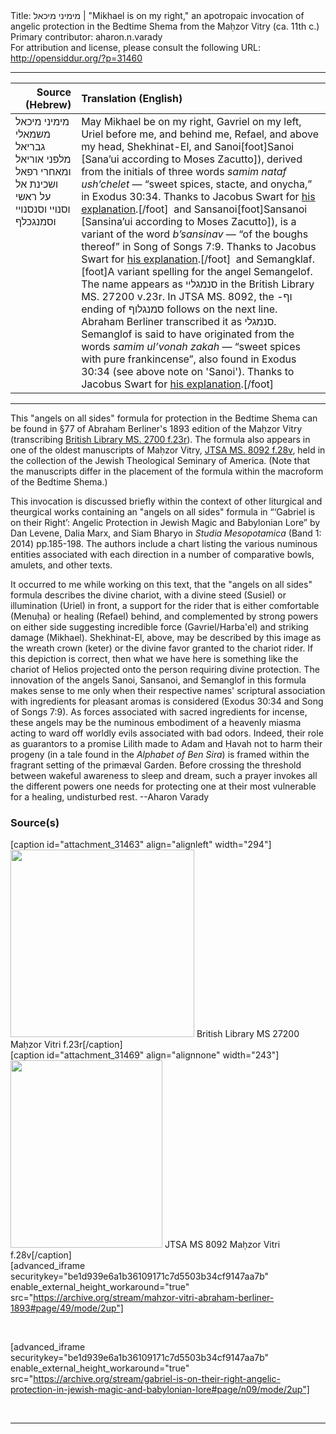 <html>
<head></head>
<body>
Title: מימיני מיכאל | "Mikhael is on my right," an apotropaic invocation of angelic protection in the Bedtime Shema from the Maḥzor Vitry (ca. 11th c.)<br />
Primary contributor: aharon.n.varady<br />
For attribution and license, please consult the following URL: <a href="http://opensiddur.org/?p=31460">http://opensiddur.org/?p=31460</a>
<p />
<hr />

<table style="margin-left: auto;margin-right: auto;" class="draggable">
<thead><tr><th id="x" style="text-align: right;">Source (Hebrew)</th><th style="text-align: left;">Translation (English)</th></tr></thead>
<tbody>
<tr><td style="vertical-align:top;">
<div class="liturgy"><span lang="he">
מימיני מיכאל 
משמאלי גבריאל 
מלפני אוריאל 
ומאחרי רפאל 
ושכינת אל על ראשי 
וסנויי 
וסנסנויי 
וסמנגכלף
</span></div></td>
 
<td style="vertical-align:top;">
<div class="english">
May Mikhael be on my right, 
Gavriel on my left, 
Uriel before me, 
and behind me, Refael,
and above my head, Shekhinat-El,  
and Sanoi[foot]Sanoi [Sana’ui according to Moses Zacutto]), derived from the initials of three words <em>samim nataf ush’chelet</em> — “sweet spices, stacte, and onycha,” in Exodus 30:34. Thanks to Jacobus Swart for <a href="http://kabbalahselfcreation.blogspot.com/2013/11/spirit-forces-in-hebrew-amulets-part-2.html">his explanation</a>.[/foot]&nbsp;
and Sansanoi[foot]Sansanoi [Sansina’ui according to Moses Zacutto]), is a variant of the word <em>b’sansinav</em> — “of the boughs thereof” in Song of Songs 7:9. Thanks to Jacobus Swart for <a href="http://kabbalahselfcreation.blogspot.com/2013/11/spirit-forces-in-hebrew-amulets-part-2.html">his explanation</a>.[/foot]&nbsp; 
and Semangklaf.[foot]A variant spelling for the angel Semangelof. The name appears as <span class="hebrew">סנמגליי</span> in the British Library MS. 27200 v.23r. In JTSA MS. 8092, the -<span class="hebrew">וף</span> ending of <span class="hebrew">סמנגלוף</span> follows on the next line. Abraham Berliner transcribed it as <span class="hebrew">סנמגלי</span>. Semanglof is said to have originated from the words <em>samim ul’vonah zakah</em> — “sweet spices with pure frankincense”, also found in Exodus 30:34 (see above note on 'Sanoi'). Thanks to Jacobus Swart for <a href="http://kabbalahselfcreation.blogspot.com/2013/11/spirit-forces-in-hebrew-amulets-part-2.html">his explanation</a>.[/foot]&nbsp;
</div></td></tr>
</tbody></table>

<hr />

This "angels on all sides" formula for protection in the Bedtime Shema can be found in §77 of Abraham Berliner's 1893 edition of the Maḥzor Vitry (transcribing <a href="http://www.bl.uk/manuscripts/FullDisplay.aspx?ref=Add_MS_27200">British Library MS. 2700 f.23r</a>). The formula also appears in one of the oldest manuscripts of Maḥzor Vitry, <a href="https://digitalcollections.jtsa.edu/islandora/object/jts%3A98638#page/65/mode/2up">JTSA MS. 8092 f.28v</a>, held in the collection of the Jewish Theological Seminary of America. (Note that the manuscripts differ in the placement of the formula within the macroform of the Bedtime Shema.)

This invocation is discussed briefly within the context of other liturgical and theurgical works containing an "angels on all sides" formula in “‘Gabriel is on their Right’: Angelic Protection in Jewish Magic and Babylonian Lore” by Dan Levene, Dalia Marx, and Siam Bharyo in <em>Studia Mesopotamica</em> (Band 1: 2014) pp.185-198. The authors include a chart listing the various numinous entities associated with each direction in a number of comparative bowls, amulets, and other texts.

It occurred to me while working on this text, that the "angels on all sides" formula describes the divine chariot, with a divine steed (Susiel) or illumination (Uriel) in front, a support for the rider that is either comfortable (Menuḥa) or healing (Refael) behind, and complemented by strong powers on either side suggesting incredible force (Gavriel/Harba'el) and striking damage (Mikhael). Shekhinat-El, above, may be described by this image as the wreath crown (keter) or the divine favor granted to the chariot rider. If this depiction is correct, then what we have here is something like the chariot of Helios projected onto the person requiring divine protection. The innovation of the angels Sanoi, Sansanoi, and Semanglof in this formula makes sense to me only when their respective names' scriptural association with ingredients for pleasant aromas is considered (Exodus 30:34 and Song of Songs 7:9). As forces associated with sacred ingredients for incense, these angels may be the numinous embodiment of a heavenly miasma acting to ward off worldly evils associated with bad odors. Indeed, their role as guarantors to a promise Lilith made to Adam and Ḥavah not to harm their progeny (in a tale found in the <em>Alphabet of Ben Sira</em>) is framed within the fragrant setting of the primæval Garden. Before crossing the threshold between wakeful awareness to sleep and dream, such a prayer invokes all the different powers one needs for protecting one at their most vulnerable for a healing, undisturbed rest. --Aharon Varady

<h3>Source(s)</h3>

<span style="float: right;">[caption id="attachment_31463" align="alignleft" width="294"]<a href="http://www.bl.uk/manuscripts/FullDisplay.aspx?ref=Add_MS_27200"><img src="https://opensiddur.org/wp-content/uploads/2020/05/MS-27200-Mahzor-Vitri-f.23r-smol-294x300.png" alt="" width="294" height="300" class="size-medium wp-image-31463" /></a> British Library MS 27200 Maḥzor Vitri f.23r[/caption]</span> <span style="float: left;">[caption id="attachment_31469" align="alignnone" width="243"]<a href="https://digitalcollections.jtsa.edu/islandora/object/jts%3A98638#page/65/mode/2up"><img src="https://opensiddur.org/wp-content/uploads/2020/05/MS-8092-Mahzor-Vitri-f.28v-smol-243x300.png" alt="" width="243" height="300" class="size-medium wp-image-31469" /></a> JTSA MS 8092 Maḥzor Vitri f.28v[/caption]</span>

[advanced_iframe securitykey="be1d939e6a1b36109171c7d5503b34cf9147aa7b" enable_external_height_workaround="true" src="https://archive.org/stream/mahzor-vitri-abraham-berliner-1893#page/49/mode/2up"]

&nbsp;

[advanced_iframe securitykey="be1d939e6a1b36109171c7d5503b34cf9147aa7b" enable_external_height_workaround="true" src="https://archive.org/stream/gabriel-is-on-their-right-angelic-protection-in-jewish-magic-and-babylonian-lore#page/n09/mode/2up"]

&nbsp;

<hr />

&nbsp;
</body>
</html>